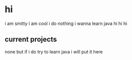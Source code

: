 # hi
i am smitty i am cool i do nothing i wanna learn java hi hi hi

## current projects
none but if i do try to learn java i will put it here
